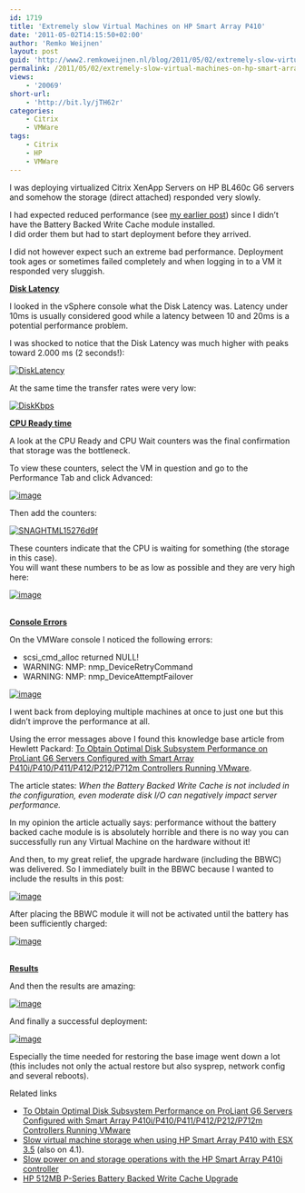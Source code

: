 ```yaml
---
id: 1719
title: 'Extremely slow Virtual Machines on HP Smart Array P410'
date: '2011-05-02T14:15:50+02:00'
author: 'Remko Weijnen'
layout: post
guid: 'http://www2.remkoweijnen.nl/blog/2011/05/02/extremely-slow-virtual-machines-on-hp-smart-array-p410/'
permalink: /2011/05/02/extremely-slow-virtual-machines-on-hp-smart-array-p410/
views:
    - '20069'
short-url:
    - 'http://bit.ly/jTH62r'
categories:
    - Citrix
    - VMWare
tags:
    - Citrix
    - HP
    - VMWare
---
```


I was deploying virtualized Citrix XenApp Servers on HP BL460c G6 servers and somehow the storage (direct attached) responded very slowly.

I had expected reduced performance (see [my earlier post](http://192.168.40.25:8081/2010/10/16/slow-power-on-and-storage-operations-with-hp-smart-array-p410i-controller-on-vmware-vsphere-4-0/)) since I didn’t have the Battery Backed Write Cache module installed.   
I did order them but had to start deployment before they arrived.

I did not however expect such an extreme bad performance. Deployment took ages or sometimes failed completely and when logging in to a VM it responded very sluggish.

**<u>Disk Latency</u>**

I looked in the vSphere console what the Disk Latency was. Latency under 10ms is usually considered good while a latency between 10 and 20ms is a potential performance problem.

I was shocked to notice that the Disk Latency was much higher with peaks toward 2.000 ms (2 seconds!):

[![DiskLatency](http://192.168.40.25:8081/wp-content/uploads/2011/05/DiskLatency_thumb.png "DiskLatency")](http://192.168.40.25:8081/wp-content/uploads/2011/05/DiskLatency.png)

At the same time the transfer rates were very low:

[![DiskKbps](http://192.168.40.25:8081/wp-content/uploads/2011/05/DiskKbps_thumb.png "DiskKbps")](http://192.168.40.25:8081/wp-content/uploads/2011/05/DiskKbps.png)

**<u>CPU Ready time</u>**

A look at the CPU Ready and CPU Wait counters was the final confirmation that storage was the bottleneck.

To view these counters, select the VM in question and go to the Performance Tab and click Advanced:

[![image](http://192.168.40.25:8081/wp-content/uploads/2011/05/image_thumb.png "image")](http://192.168.40.25:8081/wp-content/uploads/2011/05/image.png)

Then add the counters:

[![SNAGHTML15276d9f](http://192.168.40.25:8081/wp-content/uploads/2011/05/SNAGHTML15276d9f_thumb.png "SNAGHTML15276d9f")](http://192.168.40.25:8081/wp-content/uploads/2011/05/SNAGHTML15276d9f.png)

These counters indicate that the CPU is waiting for something (the storage in this case).   
You will want these numbers to be as low as possible and they are very high here:

[![image](http://192.168.40.25:8081/wp-content/uploads/2011/05/image_thumb1.png "image")](http://192.168.40.25:8081/wp-content/uploads/2011/05/image1.png)

**<u>   
Console Errors</u>**

On the VMWare console I noticed the following errors:

- scsi\_cmd\_alloc returned NULL!
- WARNING: NMP: nmp\_DeviceRetryCommand
- WARNING: NMP: nmp\_DeviceAttemptFailover

[![image](http://192.168.40.25:8081/wp-content/uploads/2011/05/image_thumb2.png "image")](http://192.168.40.25:8081/wp-content/uploads/2011/05/image2.png)

I went back from deploying multiple machines at once to just one but this didn’t improve the performance at all.

Using the error messages above I found this knowledge base article from Hewlett Packard: [To Obtain Optimal Disk Subsystem Performance on ProLiant G6 Servers Configured with Smart Array P410i/P410/P411/P412/P212/P712m Controllers Running VMware](http://h20000.www2.hp.com/bizsupport/TechSupport/Document.jsp?objectID=c01832427&lang=en&cc=us&taskId=101&prodSeriesId=3884082&prodTypeId=15351).

The article states: *When the Battery Backed Write Cache is not included in the configuration, even moderate disk I/O can negatively impact server performance.*

In my opinion the article actually says: performance without the battery backed cache module is is absolutely horrible and there is no way you can successfully run any Virtual Machine on the hardware without it!

And then, to my great relief, the upgrade hardware (including the BBWC) was delivered. So I immediately built in the BBWC because I wanted to include the results in this post:

[![image](http://192.168.40.25:8081/wp-content/uploads/2011/05/image_thumb3.png "image")](http://192.168.40.25:8081/wp-content/uploads/2011/05/image3.png)

After placing the BBWC module it will not be activated until the battery has been sufficiently charged:

[![image](http://192.168.40.25:8081/wp-content/uploads/2011/05/image_thumb4.png "image")](http://192.168.40.25:8081/wp-content/uploads/2011/05/image4.png)

**<u>   
Results</u>**

And then the results are amazing:

[![image](http://192.168.40.25:8081/wp-content/uploads/2011/05/image_thumb5.png "image")](http://192.168.40.25:8081/wp-content/uploads/2011/05/image5.png)

And finally a successful deployment:

[![image](http://192.168.40.25:8081/wp-content/uploads/2011/05/image_thumb6.png "image")](http://192.168.40.25:8081/wp-content/uploads/2011/05/image6.png)

Especially the time needed for restoring the base image went down a lot (this includes not only the actual restore but also sysprep, network config and several reboots).

**<u></u>**

Related links

- [To Obtain Optimal Disk Subsystem Performance on ProLiant G6 Servers Configured with Smart Array P410i/P410/P411/P412/P212/P712m Controllers Running VMware](http://h20000.www2.hp.com/bizsupport/TechSupport/Document.jsp?objectID=c01832427&lang=en&cc=us&taskId=101&prodSeriesId=3884082&prodTypeId=15351)
- [Slow virtual machine storage when using HP Smart Array P410 with ESX 3.5](<http://kb.vmware.com/selfservice/microsites/search.do?cmd=displayKC&docType=kc&externalId=1036961&sliceId=1&docTypeID=DT_KB_1_1&dialogID=178739822&stateId=0 0 178741131>) (also on 4.1).
- [Slow power on and storage operations with the HP Smart Array P410i controller](http://kb.vmware.com/selfservice/microsites/search.do?language=en_US&cmd=displayKC&externalId=1018794)
- [HP 512MB P-Series Battery Backed Write Cache Upgrade](http://h10010.www1.hp.com/wwpc/uk/en/sm/WF06c/A1-329290-332469-3965891-3965891-434812-3890508.html)